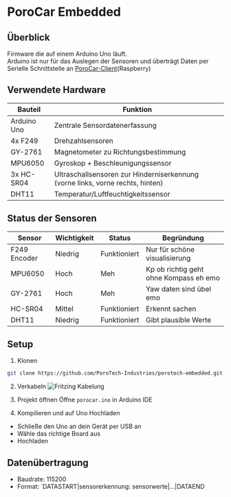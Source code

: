 # PoroCar Embedded

## Überblick

Firmware die auf einem Arduino Uno läuft.\
Arduino ist nur für das Auslegen der Sensoren und überträgt Daten per Serielle Schnittstelle an [PoroCar-Client](https://github.com/PoroTech-Industries/porotech-client)(Raspberry)

## Verwendete Hardware

| Bauteil     | Funktion                                                                       |
|-------------|--------------------------------------------------------------------------------|
| Arduino Uno | Zentrale Sensordatenerfassung                                                  |
| 4x F249     | Drehzahlsensoren                                                               |
| GY-2761     | Magnetometer zu Richtungsbestimmung                                            |
| MPU6050     | Gyroskop + Beschleunigungssensor                                               |
| 3x HC-SR04  | Ultraschallsensoren zur Hinderniserkennung (vorne links, vorne rechts, hinten) |
| DHT11       | Temperatur/Luftfeuchtigkeitssensor                                             |

## Status der Sensoren

| Sensor | Wichtigkeit | Status       | Begründung                             |
|-|-------------|--------------|----------------------------------------|
| F249 Encoder | Niedrig    | Funktioniert | Nur für schöne visualisierung          |
| MPU6050 | Hoch        | Meh          | Kp ob richtig geht ohne Kompass eh emo |
| GY-2761 | Hoch        | Meh          | Yaw daten sind übel emo                |
| HC-SR04 | Mittel      | Funktioniert | Erkennt sachen                         |
| DHT11 | Niedrig     | Funktioniert | Gibt plausible Werte                   |

## Setup 

1. Klonen

```bash
git clone https://github.com/PoroTech-Industries/porotech-embedded.git
```

2. Verkabeln
    ![Fritzing Kabelung](https://github.com/PoroTech-Industries/porotech-documentation/blob/master/porotech-embedded/pinout.png)


3. Projekt öffnen
Öffne `porocar.ino` in Arduino IDE

4. Kompilieren und auf Uno Hochladen
- Schließe den Uno an dein Gerät per USB an
- Wähle das richtige Board aus
- Hochladen


## Datenübertragung

- Baudrate: 115200
- Format: `DATASTART|sensorerkennung: sensorwerte|...|DATAEND
